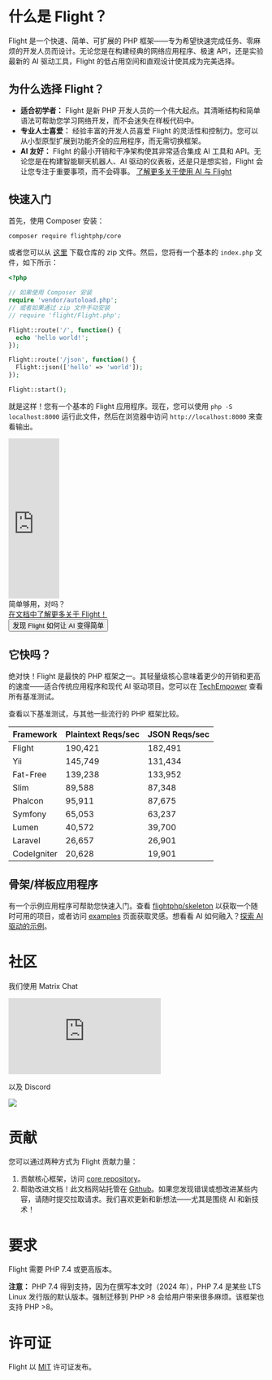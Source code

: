 # 什么是 Flight？

Flight 是一个快速、简单、可扩展的 PHP 框架——专为希望快速完成任务、零麻烦的开发人员而设计。无论您是在构建经典的网络应用程序、极速 API，还是实验最新的 AI 驱动工具，Flight 的低占用空间和直观设计使其成为完美选择。

## 为什么选择 Flight？

- **适合初学者：** Flight 是新 PHP 开发人员的一个伟大起点。其清晰结构和简单语法可帮助您学习网络开发，而不会迷失在样板代码中。
- **专业人士喜爱：** 经验丰富的开发人员喜爱 Flight 的灵活性和控制力。您可以从小型原型扩展到功能齐全的应用程序，而无需切换框架。
- **AI 友好：** Flight 的最小开销和干净架构使其非常适合集成 AI 工具和 API。无论您是在构建智能聊天机器人、AI 驱动的仪表板，还是只是想实验，Flight 会让您专注于重要事项，而不会碍事。 [了解更多关于使用 AI 与 Flight](/learn/ai)

## 快速入门

首先，使用 Composer 安装：

```bash
composer require flightphp/core
```

或者您可以从 [这里](https://github.com/flightphp/core) 下载仓库的 zip 文件。然后，您将有一个基本的 `index.php` 文件，如下所示：

```php
<?php

// 如果使用 Composer 安装
require 'vendor/autoload.php';
// 或者如果通过 zip 文件手动安装
// require 'flight/Flight.php';

Flight::route('/', function() {
  echo 'hello world!';
});

Flight::route('/json', function() {
  Flight::json(['hello' => 'world']);
});

Flight::start();
```

就是这样！您有一个基本的 Flight 应用程序。现在，您可以使用 `php -S localhost:8000` 运行此文件，然后在浏览器中访问 `http://localhost:8000` 来查看输出。

<div class="flight-block-video">
  <div class="row">
    <div class="col-12 col-md-6 position-relative video-wrapper">
      <iframe class="video-bg" width="100vw" height="315" src="https://www.youtube.com/embed/VCztp1QLC2c?si=W3fSWEKmoCIlC7Z5" title="YouTube video player" frameborder="0" allow="accelerometer; autoplay; clipboard-write; encrypted-media; gyroscope; picture-in-picture; web-share" allowfullscreen></iframe>
    </div>
    <div class="col-12 col-md-6 text-center mt-5 pt-5">
      <span class="fligth-title-video">简单够用，对吗？</span>
      <br>
      <a href="https://docs.flightphp.com/learn">在文档中了解更多关于 Flight！</a>
      <br>
      <button href="/learn/ai" class="btn btn-primary mt-3">发现 Flight 如何让 AI 变得简单</button>
    </div>
  </div>
</div>

## 它快吗？

绝对快！Flight 是最快的 PHP 框架之一。其轻量级核心意味着更少的开销和更高的速度——适合传统应用程序和现代 AI 驱动项目。您可以在 [TechEmpower](https://www.techempower.com/benchmarks/#section=data-r18&hw=ph&test=frameworks) 查看所有基准测试。

查看以下基准测试，与其他一些流行的 PHP 框架比较。

| Framework | Plaintext Reqs/sec | JSON Reqs/sec |
| --------- | ------------ | ------------ |
| Flight      | 190,421    | 182,491 |
| Yii         | 145,749    | 131,434 |
| Fat-Free    | 139,238    | 133,952 |
| Slim        | 89,588     | 87,348  |
| Phalcon     | 95,911     | 87,675  |
| Symfony     | 65,053     | 63,237  |
| Lumen       | 40,572     | 39,700  |
| Laravel     | 26,657     | 26,901  |
| CodeIgniter | 20,628     | 19,901  |

## 骨架/样板应用程序

有一个示例应用程序可帮助您快速入门。查看 [flightphp/skeleton](https://github.com/flightphp/skeleton) 以获取一个随时可用的项目，或者访问 [examples](examples) 页面获取灵感。想看看 AI 如何融入？[探索 AI 驱动的示例](/learn/ai)。

# 社区

我们使用 Matrix Chat

[![Matrix](https://img.shields.io/matrix/flight-php-framework%3Amatrix.org?server_fqdn=matrix.org&style=social&logo=matrix)](https://matrix.to/#/#flight-php-framework:matrix.org)

以及 Discord

[![](https://dcbadge.limes.pink/api/server/https://discord.gg/Ysr4zqHfbX)](https://discord.gg/Ysr4zqHfbX)

# 贡献

您可以通过两种方式为 Flight 贡献力量：

1. 贡献核心框架，访问 [core repository](https://github.com/flightphp/core)。
2. 帮助改进文档！此文档网站托管在 [Github](https://github.com/flightphp/docs)。如果您发现错误或想改进某些内容，请随时提交拉取请求。我们喜欢更新和新想法——尤其是围绕 AI 和新技术！

# 要求

Flight 需要 PHP 7.4 或更高版本。

**注意：** PHP 7.4 得到支持，因为在撰写本文时（2024 年），PHP 7.4 是某些 LTS Linux 发行版的默认版本。强制迁移到 PHP >8 会给用户带来很多麻烦。该框架也支持 PHP >8。

# 许可证

Flight 以 [MIT](https://github.com/flightphp/core/blob/master/LICENSE) 许可证发布。